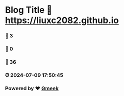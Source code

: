 # Blog Title :link: https://liuxc2082.github.io 
### :page_facing_up: [3](https://liuxc2082.github.io/tag.html) 
### :speech_balloon: 0 
### :hibiscus: 36 
### :alarm_clock: 2024-07-09 17:50:45 
### Powered by :heart: [Gmeek](https://github.com/Meekdai/Gmeek)
